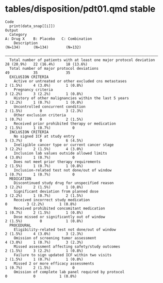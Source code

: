 # tables/disposition/pdt01.qmd stable

    Code
      print(data_snap[[i]])
    Output
      Category                                                              A: Drug X    B: Placebo   C: Combination
        Description                                                          (N=134)      (N=134)        (N=132)    
      ——————————————————————————————————————————————————————————————————————————————————————————————————————————————
      Total number of patients with at least one major protocol deviation   28 (20.9%)   22 (16.4%)     18 (13.6%)  
      Total number of major protocol deviations                                 49           35             35      
      EXCLUSION CRITERIA                                                                                            
        Active or untreated or other excluded cns metastases                 2 (1.5%)     4 (3.0%)       1 (0.8%)   
        Pregnancy criteria                                                   3 (2.2%)     3 (2.2%)       1 (0.8%)   
        History of other malignancies within the last 5 years                3 (2.2%)     1 (0.7%)       1 (0.8%)   
        Uncontrolled concurrent condition                                    2 (1.5%)        0           3 (2.3%)   
        Other exclusion criteria                                             1 (0.7%)        0           2 (1.5%)   
        Received prior prohibited therapy or medication                      2 (1.5%)     1 (0.7%)          0       
      INCLUSION CRITERIA                                                                                            
        No signed ICF at study entry                                         5 (3.7%)        0           6 (4.5%)   
        Ineligible cancer type or current cancer stage                       3 (2.2%)     2 (1.5%)       4 (3.0%)   
        Inclusion lab values outside allowed limits                          4 (3.0%)     1 (0.7%)          0       
        Does not meet prior therapy requirements                             2 (1.5%)     1 (0.7%)       1 (0.8%)   
        Inclusion-related test not done/out of window                        1 (0.7%)     1 (0.7%)          0       
      MEDICATION                                                                                                    
        Discontinued study drug for unspecified reason                       3 (2.2%)     2 (1.5%)       1 (0.8%)   
        Significant deviation from planned dose                              3 (2.2%)     1 (0.7%)       2 (1.5%)   
        Received incorrect study medication                                     0         3 (2.2%)       1 (0.8%)   
        Received prohibited concomitant medication                           1 (0.7%)     2 (1.5%)       1 (0.8%)   
        Dose missed or significantly out of window                           2 (1.5%)        0           1 (0.8%)   
      PROCEDURAL                                                                                                    
        Eligibility-related test not done/out of window                      2 (1.5%)     4 (3.0%)       3 (2.3%)   
        Omission of screening tumor assessment                               4 (3.0%)     1 (0.7%)       3 (2.3%)   
        Missed assessment affecting safety/study outcomes                    2 (1.5%)     3 (2.2%)       1 (0.8%)   
        Failure to sign updated ICF within two visits                        2 (1.5%)     1 (0.7%)       1 (0.8%)   
        Missed 2 or more efficacy assessments                                1 (0.7%)     2 (1.5%)          0       
        Omission of complete lab panel required by protocol                     0            0           1 (0.8%)   

